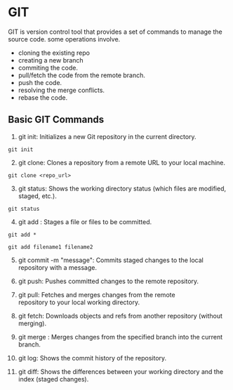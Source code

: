# GIT
GIT is version control tool that provides a set of commands to manage the source code. 
some operations involve. 
  * cloning the existing repo
  * creating a new branch
  * commiting the code.
  * pull/fetch the code from the remote branch.
  * push the code.
  * resolving the merge conflicts.
  * rebase the code. 


## Basic GIT Commands <br>

1. git init: Initializes a new Git repository in the current 
directory. <br>
```
git init
```

2. git clone: Clones a repository from a remote 
URL to your local machine. <br>
```
git clone <repo_url>
```

3. git status: Shows the working directory status (which files are 
modified, staged, etc.). <br>
```
git status
```
4. git add : Stages a file or files to be committed. <br>
```
git add *
```
```
git add filename1 filename2
```

5. git commit -m "message": Commits staged changes to the 
local repository with a message. <br>

6. git push: Pushes committed changes to the remote repository. <br>

7. git pull: Fetches and merges changes from the remote <br>
repository to your local working directory. <br>

8. git fetch: Downloads objects and refs from another repository 
(without merging). <br>

9. git merge : Merges changes from the specified branch into the 
current branch. <br>

10. git log: Shows the commit history of the repository. <br>

11. git diff: Shows the differences between your working 
directory and the index (staged changes). <br>


